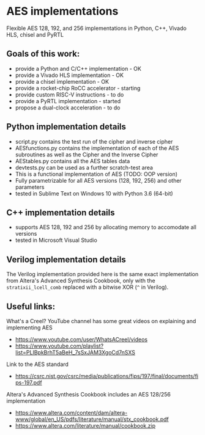 # AES implementations
Flexible AES 128, 192, and 256 implementations in Python, C++, Vivado HLS, chisel and PyRTL

## Goals of this work:
- provide a Python and C/C++ implementation - OK
- provide a Vivado HLS implementation - OK
- provide a chisel implementation - OK
- provide a rocket-chip RoCC accelerator - starting
- provide custom RISC-V instructions - to do
- provide a PyRTL implementation - started
- propose a dual-clock acceleration - to do

## Python implementation details
- script.py contains the test run of the cipher and inverse cipher
- AESfunctions.py contains the implementation of each of the AES subroutines as well as the Cipher and the Inverse Cipher
- AEStables.py contains all the AES tables data
- devtests.py can be used as a further scratch-test area
- This is a functional implementation of AES (TODO: OOP version)
- Fully parametrizable for all AES versions (128, 192, 256) and other parameters 
- tested in Sublime Text on Windows 10 with Python 3.6 (64-bit)

## C++ implementation details
- supports AES 128, 192 and 256 by allocating memory to accomodate all versions
- tested in Microsoft Visual Studio

## Verilog implementation details
The Verilog implementation provided here is the same exact implementation from Altera's Advanced Synthesis Cookbook, only with the `stratixii_lcell_comb` replaced with a bitwise XOR (`^` in Verilog).

## Useful links:

What's a Creel? YouTube channel has some great videos on explaining and implementing AES
- https://www.youtube.com/user/WhatsACreel/videos
- https://www.youtube.com/playlist?list=PLIBpkBrhT5aBeH_7sSxJAM3XgoCd7nSXS

Link to the AES standard
- https://csrc.nist.gov/csrc/media/publications/fips/197/final/documents/fips-197.pdf

Altera's Advanced Synthesis Cookbook includes an AES 128/256 implementation
- https://www.altera.com/content/dam/altera-www/global/en_US/pdfs/literature/manual/stx_cookbook.pdf
- https://www.altera.com/literature/manual/cookbook.zip
